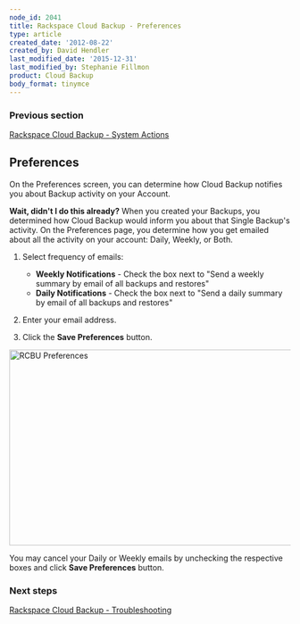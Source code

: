 ```yaml
---
node_id: 2041
title: Rackspace Cloud Backup - Preferences
type: article
created_date: '2012-08-22'
created_by: David Hendler
last_modified_date: '2015-12-31'
last_modified_by: Stephanie Fillmon
product: Cloud Backup
body_format: tinymce
---
```


### Previous section

[Rackspace Cloud Backup - System
Actions](/how-to/rackspace-cloud-backup-system-actions)

Preferences
-----------

On the Preferences screen, you can determine how Cloud Backup notifies
you about Backup activity on your Account.

**Wait, didn't I do this already?**
When you created your Backups, you determined how Cloud Backup would
inform you about that Single Backup's activity. On the Preferences page,
you determine how you get emailed about all the activity on your
account: Daily, Weekly, or Both.

1.  Select frequency of emails:
    -   **Weekly Notifications** - Check the box next to "Send a weekly
        summary by email of all backups and restores"
    -   **Daily Notifications** - Check the box next to "Send a daily
        summary by email of all backups and restores"

2.  Enter your email address.
3.  Click the **Save Preferences** button.

<img src="http://www.rackspace.com/knowledge_center/sites/default/files/field/image/rcbu_preferences.png" alt="RCBU Preferences" width="525" height="351" />

You may cancel your Daily or Weekly emails by unchecking the respective
boxes and click **Save Preferences** button.

### Next steps

[Rackspace Cloud Backup -
Troubleshooting](/how-to/cloud-backup-troubleshooting)

